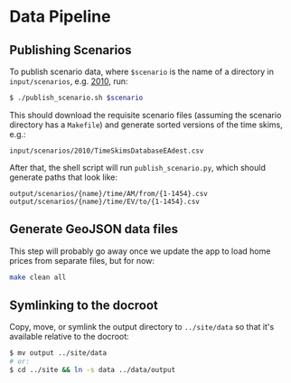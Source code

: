 # Data Pipeline

## Publishing Scenarios

To publish scenario data, where `$scenario` is the name of a directory in `input/scenarios`, e.g. [2010](https://github.com/stamen/mtc/blob/master/data/input/scenarios/2010/), run:

```sh
$ ./publish_scenario.sh $scenario
```

This should download the requisite scenario files (assuming the scenario directory has a `Makefile`) and generate sorted versions of the time skims, e.g.:

```
input/scenarios/2010/TimeSkimsDatabaseEAdest.csv
```

After that, the shell script will run `publish_scenario.py`, which should generate paths that look like:

```
output/scenarios/{name}/time/AM/from/{1-1454}.csv
output/scenarios/{name}/time/EV/to/{1-1454}.csv
```

## Generate GeoJSON data files

This step will probably go away once we update the app to load home prices from separate files, but for now:

```sh
make clean all
```

## Symlinking to the docroot

Copy, move, or symlink the output directory to `../site/data` so that it's available relative to the docroot:

```sh
$ mv output ../site/data
# or:
$ cd ../site && ln -s data ../data/output
```
